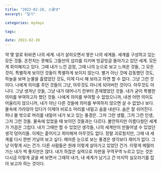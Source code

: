 ```yaml
---
title: "2022-02-28, 스물넷"
excerpt: "일기"

categories: mydays

tags: 

date: 2022-02-28
---
```


약 몇 알로 뒤바뀐 나의 세계. 내가 살아오면서 쌓은 나의 세계들. 세계를 구성하고 있는 모든 것들. 온전치는 못해도 그들만의 섭리를 지키며 빙글빙글 돌아가고 있던 세계. 모든 게 희미해지고 있다. 
그때 내가 느낀 감정, 그때 나의 눈으로 보고 느껴온 것들, 그 모든 것이. 특별하게 보이던 것들이 특별하게 보이지 않는다. 별거 아닌 것에 감동했던 것도, 하늘을 보며 눈물을 흘렸었던 것도, 이제 다시 해 보라고 하면 할 수 없다. 그냥 그런 것이다. 나에게 의미를 주던 것들이 그냥, 아무것도 아니게 되어버린 것이다. 아무것도 아니다. 그냥 생겨난 것들, 그냥 내가 태어나기 전부터 존재했었던 것들. 내가 굳이 특별한 의미를 부여하고자 했던 것들. 나에게 의미를 부여할 수 없었으니까, 내겐 어떤 의미도 어울리지 않으니까, 내가 아닌 다른 것들에 의미를 부여하지 않으면 살 수 없었나 보다.
물속에 가라앉아 있다가 이제야 비로소 머리를 내밀고 숨을 내쉰다. 숨은 잘 쉬어진다. 허나 물 밖으로 머리를 내밀어 내가 보고 있는 풍경은. 그저 그런 생활, 그저 그런 인생, 그저 그런 것들. 물속에 있었을 때 보이던 것들과는 다르다. 불안하지만 아름다웠던 세계가 가끔은 그립다. 내가 그때만 할 수 있었던 생각들, 나의 세계만이 만들어낼 수 있었던 생각 덩어리들. 이제는 흩어지고 희미해져 아무것도 없다.
정말 괴로웠지만, 그때 내 세계를 다시 한번 거닐어 보고 싶다. 메마른 눈으로 보는 풍경은 생각보다 재미가 없다. 그냥 이렇게 사는 건가. 다른 사람들은 원래 이렇게 살아가고 있었던 건가.
이렇게 메말라가는 내가 썩 좋지만은 않다. 
내가 하찮은 실력으로 자판을 꾸역꾸역 누르고 있는 것은 다시금 이렇게 글을 써 보면서 그때의 내가, 내 세계가 남기고 간 마지막 실오라기를 잡아 보고자 하는 것이다.
